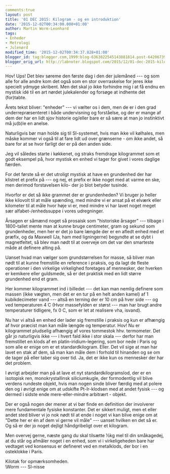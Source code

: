 ```yaml
---
comments:true
layout: post
title: '01 DEC 2015: Kilogram - og en introduktion'
date: '2015-12-02T00:34:00.000+01:00'
author: Martin Worm-Leonhard
tags:
- Enheder
- Metrologi
- Julenørd
modified_time: '2015-12-02T00:34:37.828+01:00'
blogger_id: tag:blogger.com,1999:blog-6363822545143881814.post-6420673972969365843
blogger_orig_url: http://labnoter.blogspot.com/2015/12/01-dec-2015-kilogram-og-en-introduktion.html
---
```


Hov! Ups! Det blev søreme den første dag i den der julemåned --- og som
alle for alle andre kom det også som en stor overraskelse for jeres ikke
specielt ydmyge skribent. Men det skal jo ikke forhindre mig i at få
endnu en mystisk idé til en art nørdet julekalender og forsøge at
indhente det (for)tabte.

Årets tekst bliver: "enheder" --- vi vælter os i dem, men de er i den grad
underrepræsenteret i både undervisning og forståelse, og der er mange af
dem der har en lidt sjov historie og/eller bare er så sære at man jo
instinktivt må ju(b)le en anelse.

Naturligvis bør man holde sig til SI-systemet, hvis man ikke vil
kølhales, men måske kommer vi også til at fare lidt ud over grænserne -
om ikke andet, så bare for at se hvor farligt der er på den anden side.

Jeg vil således starte i køkkenet, og straks fremdrage kilogrammet som
et godt eksempel på, hvor mystisk en enhed vi tager for givet i vores
daglige færden.

For det første så er det utroligt mystisk at have en grundenhed der har
klistret et prefix på --- og nej, et prefix er ikke noget med at varme en
ske, men derimod forstavelsen kilo- der jo blot betyder tusinde. 

Hvorfor
er det så ikke grammet der er grundenheden? Vi bruger jo heller ikke
kilovolt til at måle spænding, med mindre vi er ansat på et elværk eller
kilometer til at måle hvor høje vi er, med mindre vi har lavet noget
meget sær alfabet-/enhedssuppe i vores udregninger.

Årsagen er såmænd noget så prosaisk som "historiske årsager" --- tilbage i
1800-tallet mente man at kunne bruge centimeter, gram og sekund som
grundenheder, men her er det jo bare længde der er en afledt enhed med
et præfix, og da Maxwell (Ja, ham med ligningerne) begyndte at se dybt i
magnetfeltet, så blev man nødt til at overveje om det var den smarteste
måde at definere alting på.

Uanset hvad man vælger som grundstørrelsen for masse, så bliver man nødt
til at kunne fremstille en reference i praksis, og da lagt de fleste
operationer i den virkelige virkelighed foretages af mennesker, der
hverken er kemikere eller guldsmede, så er det praktisk med en lidt
større grundenhed end et gram. 

Her kommer kilogrammet ind i billedet ---
det kan man nemlig definere som massen (ikke vægten, men det er en tur
på en helt anden kamel) af 1 kubikdecimeter vand --- altså en terning der
er 10 cm på hver side --- og ved temperaturen 4 C (Hvor massefylden er
størst --- man har brugt andre temperaturer tidligere, fx 0 C, som er let
at realisere vha, isvand).

Nu har vi altså en enhed der lader sig fremstille i praksis og kun er
afhængig af hvor præcist man kan måle længde og temperatur. Hov! Nu er
kilogrammet pludselig afhængig af vores tommestok hhv. termometer. Det
går jo naturligvis ikke --- i hvert fald ikke i stor skala --- derfor har
man fremstillet en klods af en platin-iridium-legering, som bor nede i
Paris og som alle er enige om er et standardkilogram. Eller. Det vil
sige at man har lavet en stak af dem, så man kan måle dem i forhold til
hinanden og se om de tager på eller taber sig over tid. Ja, det er ikke
kun os mennesker der har det problem.

I øvrigt arbejder man på at lave et nyt standardkilogramslod, der er en
isotopisk ren, monokrystallinsk siliciumkugle, der formodentlig vil
blive verdens rundeste objekt, hvis man nogen sinde bliver færdig med at
polere den og i øvrigt enige om at udskifte Pt-Ir-klodsen med at andet
fysisk --- og dermed i sidste ende mere-eller-mindre arbitrært - objekt.

Der er også nogen der mener at vi bør finde en definition der involverer
mere fundamentale fysiske konstanter. Det er sikkert muligt, men et
eller andet sted bliver vi jo nok nødt til at ende i noget vi kan blive
enige om at "Dette her er én af dem vi gerne vil måle" --- uanset hvilken
en det så er. Og så er der jo noget dejligt håndgribeligt over et
kilogram.

Men overvej gerne, næste gang du skal tilsætte ½kg mel til din
småkagedej, at du står og afmåler noget i en enhed, som vi i
virkeligeheden bare har vedtaget ved konsensus er defineret ved en
metalklods, der bor i en osteklokke i Paris.

Kilotak for opmærksomheden.  
\Worm --- SI-nisse


